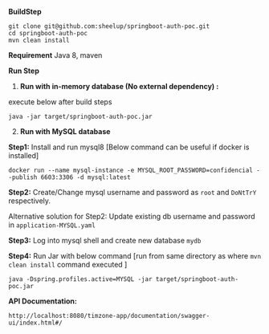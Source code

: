 **BuildStep**

    git clone git@github.com:sheelup/springboot-auth-poc.git
    cd springboot-auth-poc
    mvn clean install
**Requirement**
Java 8, maven

**Run Step**
1) **Run with in-memory database (No external dependency) :**

execute below after build steps

    java -jar target/springboot-auth-poc.jar
2) **Run with MySQL database**

**Step1:** Install and run mysql8 [Below command can be useful if docker is installed]
    
    docker run --name mysql-instance -e MYSQL_ROOT_PASSWORD=confidencial --publish 6603:3306 -d mysql:latest

**Step2:** Create/Change mysql username and password as `root` and `DoNtTrY` respectively.

Alternative solution for Step2:   Update existing db username and password in `application-MYSQL.yaml` 

**Step3:** Log into mysql shell and create new database `mydb`

**Step4:** Run Jar with below command [run from same directory as where `mvn clean install` command executed ]

    java -Dspring.profiles.active=MYSQL -jar target/springboot-auth-poc.jar

**API Documentation:**

    http://localhost:8080/timzone-app/documentation/swagger-ui/index.html#/
